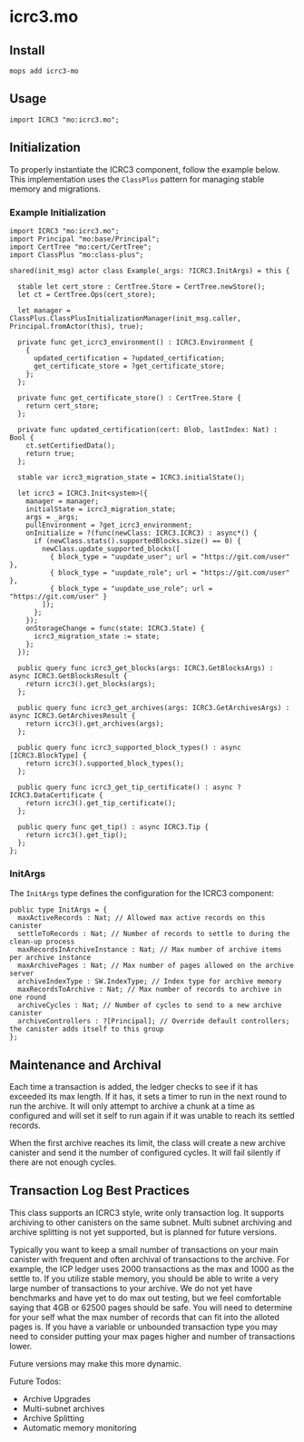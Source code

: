 # icrc3.mo

## Install
```
mops add icrc3-mo
```

## Usage
```motoko
import ICRC3 "mo:icrc3.mo";
```

## Initialization

To properly instantiate the ICRC3 component, follow the example below. This implementation uses the `ClassPlus` pattern for managing stable memory and migrations.

### Example Initialization

```motoko
import ICRC3 "mo:icrc3.mo";
import Principal "mo:base/Principal";
import CertTree "mo:cert/CertTree";
import ClassPlus "mo:class-plus";

shared(init_msg) actor class Example(_args: ?ICRC3.InitArgs) = this {

  stable let cert_store : CertTree.Store = CertTree.newStore();
  let ct = CertTree.Ops(cert_store);

  let manager = ClassPlus.ClassPlusInitializationManager(init_msg.caller, Principal.fromActor(this), true);

  private func get_icrc3_environment() : ICRC3.Environment {
    {
      updated_certification = ?updated_certification;
      get_certificate_store = ?get_certificate_store;
    };
  };

  private func get_certificate_store() : CertTree.Store {
    return cert_store;
  };

  private func updated_certification(cert: Blob, lastIndex: Nat) : Bool {
    ct.setCertifiedData();
    return true;
  };

  stable var icrc3_migration_state = ICRC3.initialState();

  let icrc3 = ICRC3.Init<system>({
    manager = manager;
    initialState = icrc3_migration_state;
    args = _args;
    pullEnvironment = ?get_icrc3_environment;
    onInitialize = ?(func(newClass: ICRC3.ICRC3) : async*() {
      if (newClass.stats().supportedBlocks.size() == 0) {
        newClass.update_supported_blocks([
          { block_type = "uupdate_user"; url = "https://git.com/user" },
          { block_type = "uupdate_role"; url = "https://git.com/user" },
          { block_type = "uupdate_use_role"; url = "https://git.com/user" }
        ]);
      };
    });
    onStorageChange = func(state: ICRC3.State) {
      icrc3_migration_state := state;
    };
  });

  public query func icrc3_get_blocks(args: ICRC3.GetBlocksArgs) : async ICRC3.GetBlocksResult {
    return icrc3().get_blocks(args);
  };

  public query func icrc3_get_archives(args: ICRC3.GetArchivesArgs) : async ICRC3.GetArchivesResult {
    return icrc3().get_archives(args);
  };

  public query func icrc3_supported_block_types() : async [ICRC3.BlockType] {
    return icrc3().supported_block_types();
  };

  public query func icrc3_get_tip_certificate() : async ?ICRC3.DataCertificate {
    return icrc3().get_tip_certificate();
  };

  public query func get_tip() : async ICRC3.Tip {
    return icrc3().get_tip();
  };
};
```

### InitArgs

The `InitArgs` type defines the configuration for the ICRC3 component:

```motoko
public type InitArgs = {
  maxActiveRecords : Nat; // Allowed max active records on this canister
  settleToRecords : Nat; // Number of records to settle to during the clean-up process
  maxRecordsInArchiveInstance : Nat; // Max number of archive items per archive instance
  maxArchivePages : Nat; // Max number of pages allowed on the archive server
  archiveIndexType : SW.IndexType; // Index type for archive memory
  maxRecordsToArchive : Nat; // Max number of records to archive in one round
  archiveCycles : Nat; // Number of cycles to send to a new archive canister
  archiveControllers : ?[Principal]; // Override default controllers; the canister adds itself to this group
};
```

## Maintenance and Archival

Each time a transaction is added, the ledger checks to see if it has exceeded its max length. If it has, it sets a timer to run in the next round to run the archive.  It will only attempt to archive a chunk at a time as configured and will set it self to run again if it was unable to reach its settled records.

When the first archive reaches its limit, the class will create a new archive canister and send it the number of configured cycles. It will fail silently if there are not enough cycles.

## Transaction Log Best Practices

This class supports an ICRC3 style, write only transaction log. It supports archiving to other canisters on the same subnet.  Multi subnet archiving and archive splitting is not yet supported, but is planned for future versions.

Typically you want to keep a small number of transactions on your main canister with frequent and often archival of transactions to the archive. For example, the ICP ledger uses 2000 transactions as the max and 1000 as the settle to. If you utilize stable memory, you should be able to write a very large number of transactions to your archive.  We do not yet have benchmarks and have yet to do max out testing, but we feel comfortable saying that 4GB or 62500 pages should be safe.  You will need to determine for your self what the max number of records that can fit into the alloted pages is.  If you have a variable or unbounded transaction type you may need to consider putting your max pages higher and number of transactions lower.

Future versions may make this more dynamic.

Future Todos:

- Archive Upgrades
- Multi-subnet archives
- Archive Splitting
- Automatic memory monitoring

